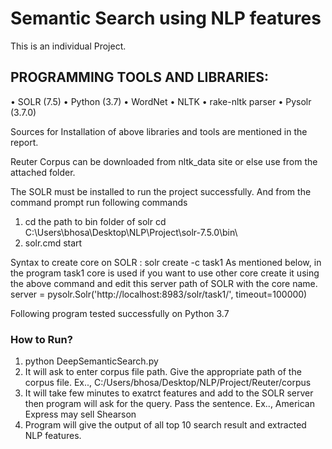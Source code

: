 # Semantic Search using NLP features
This is an individual Project.

## PROGRAMMING TOOLS AND LIBRARIES:
•	SOLR (7.5)
•	Python (3.7)
•	WordNet
•	NLTK
•	rake-nltk parser
•	Pysolr (3.7.0)

Sources for Installation of above libraries and tools are mentioned in the report.

Reuter Corpus can be downloaded from nltk_data site or else use from the attached folder.

The SOLR must be installed to run the project successfully.
And from the command prompt run following commands
1. cd the path to bin folder of solr 
   cd C:\Users\bhosa\Desktop\NLP\Project\solr-7.5.0\bin\
2. solr.cmd start

Syntax to create core on SOLR : solr create -c task1
As mentioned below, in the program task1 core is used if you want to use other core 
create it using the above command and edit this server path of SOLR with the core name.  
server = pysolr.Solr('http://localhost:8983/solr/task1/', timeout=100000)

Following program tested successfully on Python 3.7
### How to Run?
1. python DeepSemanticSearch.py
2. It will ask to enter corpus file path. Give the appropriate path of the 
   corpus file. 
   Ex.., C:/Users/bhosa/Desktop/NLP/Project/Reuter/corpus
3. It will take few minutes to exatrct features and add to the SOLR server then
   program will ask for the query. Pass the sentence. 
   Ex.., American Express may sell Shearson 
5. Program will give the output of all top 10 search result and extracted NLP features.  
